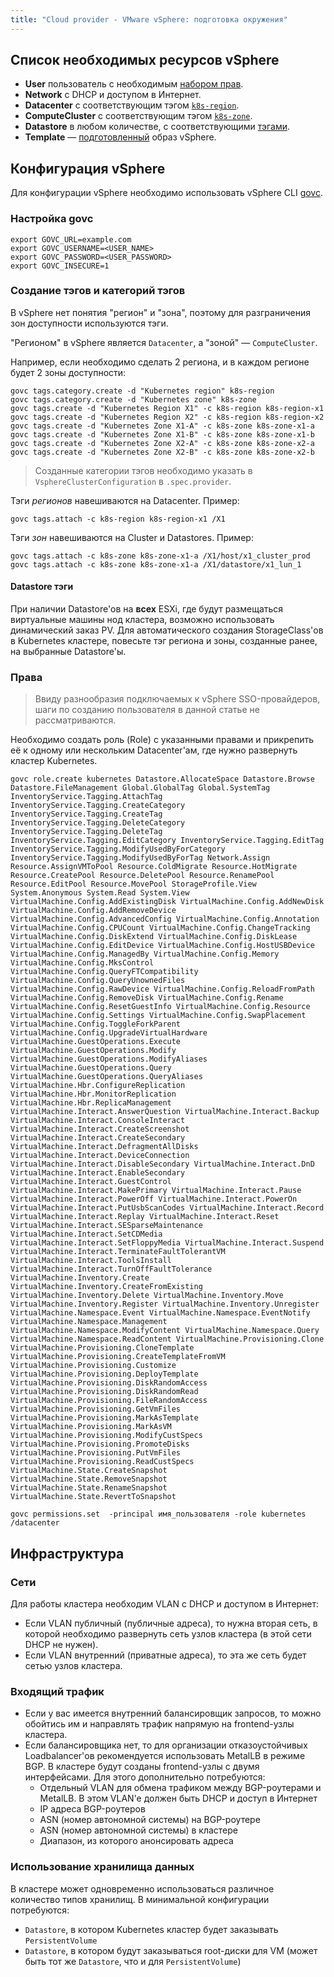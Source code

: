 ```yaml
---
title: "Cloud provider - VMware vSphere: подготовка окружения"
---
```


<!-- АВТОР! Не забудь актуализировать getting started если это необходимо -->

## Список необходимых ресурсов vSphere

* **User** пользователь с необходимым [набором прав](#права).
* **Network** с DHCP и доступом в Интернет.
* **Datacenter** с соответствующим тэгом [`k8s-region`](#создание-тэгов-и-категорий-тэгов).
* **ComputeCluster** с соответствующим тэгом [`k8s-zone`](#создание-тэгов-и-категорий-тэгов).
* **Datastore** в любом количестве, с соответствующими [тэгами](#datastore-тэги).
* **Template** — [подготовленный](#сборка-образа-виртуальных-машин) образ vSphere.

## Конфигурация vSphere

Для конфигурации vSphere необходимо использовать vSphere CLI [govc](https://github.com/vmware/govmomi/tree/master/govc#installation).

### Настройка govc

```shell
export GOVC_URL=example.com
export GOVC_USERNAME=<USER_NAME>
export GOVC_PASSWORD=<USER_PASSWORD>
export GOVC_INSECURE=1
```

### Создание тэгов и категорий тэгов

В vSphere нет понятия "регион" и "зона", поэтому для разграничения зон доступности используются тэги.

"Регионом" в vSphere является `Datacenter`, а "зоной" — `ComputeCluster`.

Например, если необходимо сделать 2 региона, и в каждом регионе будет 2 зоны доступности:

```shell
govc tags.category.create -d "Kubernetes region" k8s-region
govc tags.category.create -d "Kubernetes zone" k8s-zone
govc tags.create -d "Kubernetes Region X1" -c k8s-region k8s-region-x1
govc tags.create -d "Kubernetes Region X2" -c k8s-region k8s-region-x2
govc tags.create -d "Kubernetes Zone X1-A" -c k8s-zone k8s-zone-x1-a
govc tags.create -d "Kubernetes Zone X1-B" -c k8s-zone k8s-zone-x1-b
govc tags.create -d "Kubernetes Zone X2-A" -c k8s-zone k8s-zone-x2-a
govc tags.create -d "Kubernetes Zone X2-B" -c k8s-zone k8s-zone-x2-b
```

> Созданные категории тэгов необходимо указать в `VsphereClusterConfiguration` в `.spec.provider`.

Тэги *регионов* навешиваются на Datacenter. Пример:

```shell
govc tags.attach -c k8s-region k8s-region-x1 /X1
```

Тэги *зон* навешиваются на Cluster и Datastores. Пример:

```shell
govc tags.attach -c k8s-zone k8s-zone-x1-a /X1/host/x1_cluster_prod
govc tags.attach -c k8s-zone k8s-zone-x1-a /X1/datastore/x1_lun_1
```

#### Datastore тэги

При наличии Datastore'ов на **всех** ESXi, где будут размещаться виртуальные машины нод кластера, возможно использовать динамический заказ PV.
Для автоматического создания StorageClass'ов в Kubernetes кластере, повесьте тэг региона и зоны, созданные ранее, на выбранные Datastore'ы.

### Права

> Ввиду разнообразия подключаемых к vSphere SSO-провайдеров, шаги по созданию пользователя в данной статье не рассматриваются.

Необходимо создать роль (Role) с указанными правами и прикрепить её к одному или нескольким Datacenter'ам, где нужно развернуть кластер Kubernetes.

```shell
govc role.create kubernetes Datastore.AllocateSpace Datastore.Browse Datastore.FileManagement Global.GlobalTag Global.SystemTag InventoryService.Tagging.AttachTag InventoryService.Tagging.CreateCategory InventoryService.Tagging.CreateTag InventoryService.Tagging.DeleteCategory InventoryService.Tagging.DeleteTag InventoryService.Tagging.EditCategory InventoryService.Tagging.EditTag InventoryService.Tagging.ModifyUsedByForCategory InventoryService.Tagging.ModifyUsedByForTag Network.Assign Resource.AssignVMToPool Resource.ColdMigrate Resource.HotMigrate Resource.CreatePool Resource.DeletePool Resource.RenamePool Resource.EditPool Resource.MovePool StorageProfile.View System.Anonymous System.Read System.View VirtualMachine.Config.AddExistingDisk VirtualMachine.Config.AddNewDisk VirtualMachine.Config.AddRemoveDevice VirtualMachine.Config.AdvancedConfig VirtualMachine.Config.Annotation VirtualMachine.Config.CPUCount VirtualMachine.Config.ChangeTracking VirtualMachine.Config.DiskExtend VirtualMachine.Config.DiskLease VirtualMachine.Config.EditDevice VirtualMachine.Config.HostUSBDevice VirtualMachine.Config.ManagedBy VirtualMachine.Config.Memory VirtualMachine.Config.MksControl VirtualMachine.Config.QueryFTCompatibility VirtualMachine.Config.QueryUnownedFiles VirtualMachine.Config.RawDevice VirtualMachine.Config.ReloadFromPath VirtualMachine.Config.RemoveDisk VirtualMachine.Config.Rename VirtualMachine.Config.ResetGuestInfo VirtualMachine.Config.Resource VirtualMachine.Config.Settings VirtualMachine.Config.SwapPlacement VirtualMachine.Config.ToggleForkParent VirtualMachine.Config.UpgradeVirtualHardware VirtualMachine.GuestOperations.Execute VirtualMachine.GuestOperations.Modify VirtualMachine.GuestOperations.ModifyAliases VirtualMachine.GuestOperations.Query VirtualMachine.GuestOperations.QueryAliases VirtualMachine.Hbr.ConfigureReplication VirtualMachine.Hbr.MonitorReplication VirtualMachine.Hbr.ReplicaManagement VirtualMachine.Interact.AnswerQuestion VirtualMachine.Interact.Backup VirtualMachine.Interact.ConsoleInteract VirtualMachine.Interact.CreateScreenshot VirtualMachine.Interact.CreateSecondary VirtualMachine.Interact.DefragmentAllDisks VirtualMachine.Interact.DeviceConnection VirtualMachine.Interact.DisableSecondary VirtualMachine.Interact.DnD VirtualMachine.Interact.EnableSecondary VirtualMachine.Interact.GuestControl VirtualMachine.Interact.MakePrimary VirtualMachine.Interact.Pause VirtualMachine.Interact.PowerOff VirtualMachine.Interact.PowerOn VirtualMachine.Interact.PutUsbScanCodes VirtualMachine.Interact.Record VirtualMachine.Interact.Replay VirtualMachine.Interact.Reset VirtualMachine.Interact.SESparseMaintenance VirtualMachine.Interact.SetCDMedia VirtualMachine.Interact.SetFloppyMedia VirtualMachine.Interact.Suspend VirtualMachine.Interact.TerminateFaultTolerantVM VirtualMachine.Interact.ToolsInstall VirtualMachine.Interact.TurnOffFaultTolerance VirtualMachine.Inventory.Create VirtualMachine.Inventory.CreateFromExisting VirtualMachine.Inventory.Delete VirtualMachine.Inventory.Move VirtualMachine.Inventory.Register VirtualMachine.Inventory.Unregister VirtualMachine.Namespace.Event VirtualMachine.Namespace.EventNotify VirtualMachine.Namespace.Management VirtualMachine.Namespace.ModifyContent VirtualMachine.Namespace.Query VirtualMachine.Namespace.ReadContent VirtualMachine.Provisioning.Clone VirtualMachine.Provisioning.CloneTemplate VirtualMachine.Provisioning.CreateTemplateFromVM VirtualMachine.Provisioning.Customize VirtualMachine.Provisioning.DeployTemplate VirtualMachine.Provisioning.DiskRandomAccess VirtualMachine.Provisioning.DiskRandomRead VirtualMachine.Provisioning.FileRandomAccess VirtualMachine.Provisioning.GetVmFiles VirtualMachine.Provisioning.MarkAsTemplate VirtualMachine.Provisioning.MarkAsVM VirtualMachine.Provisioning.ModifyCustSpecs VirtualMachine.Provisioning.PromoteDisks VirtualMachine.Provisioning.PutVmFiles VirtualMachine.Provisioning.ReadCustSpecs VirtualMachine.State.CreateSnapshot VirtualMachine.State.RemoveSnapshot VirtualMachine.State.RenameSnapshot VirtualMachine.State.RevertToSnapshot

govc permissions.set  -principal имя_пользователя -role kubernetes /datacenter
```

## Инфраструктура

### Сети
Для работы кластера необходим VLAN с DHCP и доступом в Интернет:
* Если VLAN публичный (публичные адреса), то нужна вторая сеть, в которой необходимо развернуть сеть узлов кластера (в этой сети DHCP не нужен).
* Если VLAN внутренний (приватные адреса), то эта же сеть будет сетью узлов кластера.

### Входящий трафик
* Если у вас имеется внутренний балансировщик запросов, то можно обойтись им и направлять трафик напрямую на frontend-узлы кластера.
* Если балансировщика нет, то для организации отказоустойчивых Lоadbalancer'ов рекомендуется использовать MetalLB в режиме BGP. В кластере будут созданы frontend-узлы с двумя интерфейсами. Для этого дополнительно потребуются:
  * Отдельный VLAN для обмена трафиком между BGP-роутерами и MetalLB. В этом VLAN'e должен быть DHCP и доступ в Интернет
  * IP адреса BGP-роутеров
  * ASN (номер автономной системы) на BGP-роутере
  * ASN (номер автономной системы) в кластере
  * Диапазон, из которого анонсировать адреса

### Использование хранилища данных
В кластере может одновременно использоваться различное количество типов хранилищ. В минимальной конфигурации потребуются:
* `Datastore`, в котором Kubernetes кластер будет заказывать `PersistentVolume`
* `Datastore`, в котором будут заказываться root-диски для VM (может быть тот же `Datastore`, что и для `PersistentVolume`)
